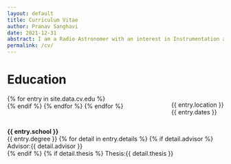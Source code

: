 ```yaml
---
layout: default
title: Curriculum Vitae
author: Pranav Sanghavi
date: 2021-12-31
abstract: I am a Radio Astronomer with an interest in Instrumentation and VLBI. I am currently completing my PhD at West Virginia University. My goal is to strive towards acquiring end-to-end experitise from analog chains to digital pipelines. I would like to build to telescopes to uncover the secrets of Fast Radio Bursts and Cosmology.
permalink: /cv/
---
```


<div>
 <h1 id = "edu"> Education </h1>
    <div>
      {% for entry in site.data.cv.edu %}
        <p style='float: right'>{{ entry.location }}<br>{{ entry.dates }}</p>
        <p style='float: left'><b>{{ entry.school }}</b><br>{{ entry.degree }}
        {% for detail in entry.details %}
          {% if detail.advisor %}
            Advisor:{{ detail.advisor }}<br>
          {% endif %}
          {% if detail.thesis %}
            Thesis:{{ detail.thesis }}</p><br>
          {% endif %}
        {% endfor %}
      {% endfor %}
    </div>
</div>
